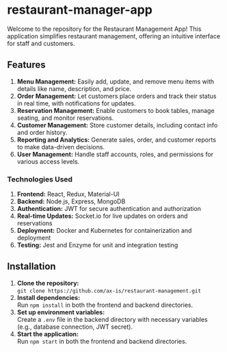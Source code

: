 # restaurant-manager-app

Welcome to the repository for the Restaurant Management App! This application simplifies restaurant management, offering an intuitive interface for staff and customers.

## Features
1. **Menu Management:** Easily add, update, and remove menu items with details like name, description, and price.
2. **Order Management:** Let customers place orders and track their status in real time, with notifications for updates.
3. **Reservation Management:** Enable customers to book tables, manage seating, and monitor reservations.
4. **Customer Management:** Store customer details, including contact info and order history.
5. **Reporting and Analytics:** Generate sales, order, and customer reports to make data-driven decisions.
6. **User Management:** Handle staff accounts, roles, and permissions for various access levels.

### Technologies Used
1. **Frontend:** React, Redux, Material-UI
2. **Backend:** Node.js, Express, MongoDB
3. **Authentication:** JWT for secure authentication and authorization
4. **Real-time Updates:** Socket.io for live updates on orders and reservations
5. **Deployment:** Docker and Kubernetes for containerization and deployment
6. **Testing:** Jest and Enzyme for unit and integration testing

## Installation
1. **Clone the repository:**  
   `git clone https://github.com/ax-is/restaurant-management.git`
2. **Install dependencies:**  
   Run `npm install` in both the frontend and backend directories.
3. **Set up environment variables:**  
   Create a `.env` file in the backend directory with necessary variables (e.g., database connection, JWT secret).
4. **Start the application:**  
   Run `npm start` in both the frontend and backend directories.
